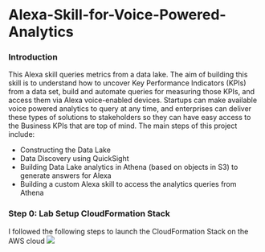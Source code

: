 # Alexa-Skill-for-Voice-Powered-Analytics

### Introduction
This Alexa skill queries metrics from a data lake. The aim of building this skill is to understand how to uncover Key Performance Indicators (KPIs) from a data set, build and automate queries for measuring those KPIs, and access them via Alexa voice-enabled devices. Startups can make available voice powered analytics to query at any time, and enterprises can deliver these types of solutions to stakeholders so they can have easy access to the Business KPIs that are top of mind.
The main steps of this project include:

* Constructing the Data Lake
* Data Discovery using QuickSight
* Building Data Lake analytics in Athena (based on objects in S3) to generate answers for Alexa
* Building a custom Alexa skill to access the analytics queries from Athena

### Step 0: Lab Setup CloudFormation Stack
I followed the following steps to launch the CloudFormation Stack on the AWS cloud
![](https://github.com/awslabs/voice-powered-analytics/blob/master/media/images/vpa-cloudformation-launch.gif)

